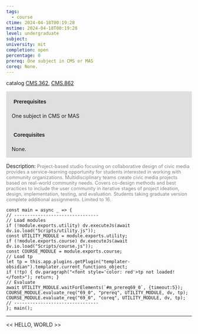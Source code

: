 ```yaml
---
tags:
  - course
ctime: 2024-04-18T00:19:28
mstime: 2024-04-18T00:19:28
level: undergraduate
subject: 
university: mit
completion: open
percentage: 0
prereq: One subject in CMS or MAS
coreq: None.
---
```


catalog [CMS.362](http://student.mit.edu/catalog/mCMSa.html#CMS.362), [CMS.862](http://student.mit.edu/catalog/mCMSa.html#CMS.862)

<span style="display: block; padding: 15px; background-color: rgb(100, 100, 100, 0.2);"><font id="m_prereq69_0" style="display: block; font-family: Arial, sans-serif; font-weight: bold; padding: 5px">Prerequisites</font><br><span id="prereq69_0">One subject in CMS or MAS</span></span>
<span style="display: block; padding: 15px; background-color: rgb(100, 100, 100, 0.2);"><font id="m_coreq69_0" style="display: block; font-family: Arial, sans-serif; font-weight: bold; padding: 5px">Corequisites</font><br><span id="coreq69_0">None.</span></span>

<font style="">Description:</font>
<font style="color: grey; font-size: 0.8rem;">Project-based studio focusing on collaborative design of civic media provides a service-learning opportunity for students interested in working with community organizations. Multidisciplinary teams create civic media projects based on real-world community needs. Covers co-design methods and best practices to include the user community in iterative stages of project ideation, design, implementation, testing, and evaluation. Students taking graduate version complete additional assignments. Limited to 16.</font>

```dataviewjs
const main = async _ => {
// --------------------------------
// Load modules
if (!module.exports.utility) dv.executeJs(await dv.io.load("Scripts/utility.js"));
const UTILITY_MODULE = module.exports.utility;
if (!module.exports.course) dv.executeJs(await dv.io.load("Scripts/course.js"));
const COURSE_MODULE = module.exports.course;
// Load tp
let tp = this.app.plugins.getPlugin("templater-obsidian").templater.current_functions_object;
if (!tp) { dv.paragraph("<font style='color: red'>tp not loaded!</font>"); return; }
// Evaluate
await UTILITY_MODULE.waitForElements(`#m_prereq69_0`, {timeout:5});
COURSE_MODULE.evaluate_req("69_0", "prereq", UTILITY_MODULE, dv, tp);
COURSE_MODULE.evaluate_req("69_0", "coreq", UTILITY_MODULE, dv, tp);
// --------------------------------
}; main();
```

---

<< HELLO, WORLD >>
